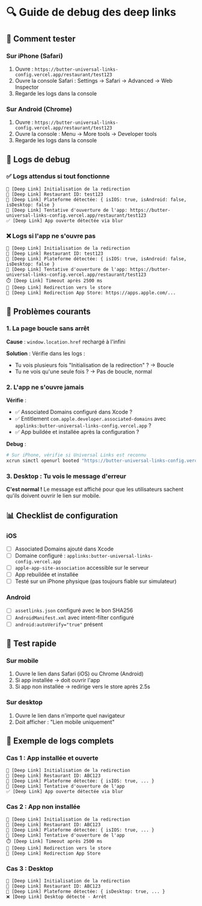 # 🔍 Guide de debug des deep links

## 📱 Comment tester

### Sur iPhone (Safari)
1. Ouvre : `https://butter-universal-links-config.vercel.app/restaurant/test123`
2. Ouvre la console Safari : Settings → Safari → Advanced → Web Inspector
3. Regarde les logs dans la console

### Sur Android (Chrome)
1. Ouvre : `https://butter-universal-links-config.vercel.app/restaurant/test123`
2. Ouvre la console : Menu → More tools → Developer tools
3. Regarde les logs dans la console

## 🐛 Logs de debug

### ✅ Logs attendus si tout fonctionne

```
🚀 [Deep Link] Initialisation de la redirection
📍 [Deep Link] Restaurant ID: test123
📱 [Deep Link] Plateforme détectée: { isIOS: true, isAndroid: false, isDesktop: false }
🎯 [Deep Link] Tentative d'ouverture de l'app: https://butter-universal-links-config.vercel.app/restaurant/test123
✅ [Deep Link] App ouverte détectée via blur
```

### ❌ Logs si l'app ne s'ouvre pas

```
🚀 [Deep Link] Initialisation de la redirection
📍 [Deep Link] Restaurant ID: test123
📱 [Deep Link] Plateforme détectée: { isIOS: true, isAndroid: false, isDesktop: false }
🎯 [Deep Link] Tentative d'ouverture de l'app: https://butter-universal-links-config.vercel.app/restaurant/test123
⏱️ [Deep Link] Timeout après 2500 ms
🔄 [Deep Link] Redirection vers le store
🍎 [Deep Link] Redirection App Store: https://apps.apple.com/...
```

## 🔧 Problèmes courants

### 1. La page boucle sans arrêt

**Cause** : `window.location.href` rechargé à l'infini

**Solution** : Vérifie dans les logs :
- Tu vois plusieurs fois "Initialisation de la redirection" ? → Boucle
- Tu ne vois qu'une seule fois ? → Pas de boucle, normal

### 2. L'app ne s'ouvre jamais

**Vérifie** :
- ✅ Associated Domains configuré dans Xcode ?
- ✅ Entitlement `com.apple.developer.associated-domains` avec `applinks:butter-universal-links-config.vercel.app` ?
- ✅ App buildée et installée après la configuration ?

**Debug** :
```bash
# Sur iPhone, vérifie si Universal Links est reconnu
xcrun simctl openurl booted "https://butter-universal-links-config.vercel.app/restaurant/test123"
```

### 3. Desktop : Tu vois le message d'erreur

**C'est normal !** Le message est affiché pour que les utilisateurs sachent qu'ils doivent ouvrir le lien sur mobile.

## 📊 Checklist de configuration

### iOS
- [ ] Associated Domains ajouté dans Xcode
- [ ] Domaine configuré : `applinks:butter-universal-links-config.vercel.app`
- [ ] `apple-app-site-association` accessible sur le serveur
- [ ] App rebuildée et installée
- [ ] Testé sur un iPhone physique (pas toujours fiable sur simulateur)

### Android
- [ ] `assetlinks.json` configuré avec le bon SHA256
- [ ] `AndroidManifest.xml` avec intent-filter configuré
- [ ] `android:autoVerify="true"` présent

## 🧪 Test rapide

### Sur mobile
1. Ouvre le lien dans Safari (iOS) ou Chrome (Android)
2. Si app installée → doit ouvrir l'app
3. Si app non installée → redirige vers le store après 2.5s

### Sur desktop
1. Ouvre le lien dans n'importe quel navigateur
2. Doit afficher : "Lien mobile uniquement"

## 📝 Exemple de logs complets

### Cas 1 : App installée et ouverte
```
🚀 [Deep Link] Initialisation de la redirection
📍 [Deep Link] Restaurant ID: ABC123
📱 [Deep Link] Plateforme détectée: { isIOS: true, ... }
🎯 [Deep Link] Tentative d'ouverture de l'app
✅ [Deep Link] App ouverte détectée via blur
```

### Cas 2 : App non installée
```
🚀 [Deep Link] Initialisation de la redirection
📍 [Deep Link] Restaurant ID: ABC123
📱 [Deep Link] Plateforme détectée: { isIOS: true, ... }
🎯 [Deep Link] Tentative d'ouverture de l'app
⏱️ [Deep Link] Timeout après 2500 ms
🔄 [Deep Link] Redirection vers le store
🍎 [Deep Link] Redirection App Store
```

### Cas 3 : Desktop
```
🚀 [Deep Link] Initialisation de la redirection
📍 [Deep Link] Restaurant ID: ABC123
📱 [Deep Link] Plateforme détectée: { isDesktop: true, ... }
❌ [Deep Link] Desktop détecté - Arrêt
```

